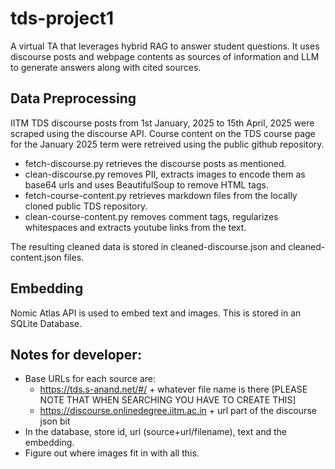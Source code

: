 # tds-project1
A virtual TA that leverages hybrid RAG to answer student questions. It uses discourse posts and webpage contents as sources of information and LLM to generate answers along with cited sources.

## Data Preprocessing
IITM TDS discourse posts from 1st January, 2025 to 15th April, 2025 were scraped using the discourse API. Course content on the TDS course page for the January 2025 term were retreived using the public github repository. 
- fetch-discourse.py retrieves the discourse posts as mentioned.
- clean-discourse.py removes PII, extracts images to encode them as base64 urls and uses BeautifulSoup to remove HTML tags.
- fetch-course-content.py retrieves markdown files from the locally cloned public TDS repository. 
- clean-course-content.py removes comment tags, regularizes whitespaces and extracts youtube links from the text. 

The resulting cleaned data is stored in cleaned-discourse.json and cleaned-content.json files. 

## Embedding
Nomic Atlas API is used to embed text and images. This is stored in an SQLite Database. 

## Notes for developer:
- Base URLs for each source are: 
    - https://tds.s-anand.net/#/ + whatever file name is there [PLEASE NOTE THAT WHEN SEARCHING YOU HAVE TO CREATE THIS]
    - https://discourse.onlinedegree.iitm.ac.in + url part of the discourse json bit
- In the database, store id, url (source+url/filename), text and the embedding.
- Figure out where images fit in with all this.